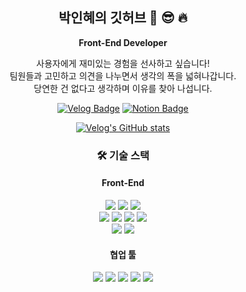 <div align="center">

## 박인혜의 깃허브 💪 😎 🔥

**Front-End Developer**

사용자에게 재미있는 경험을 선사하고 싶습니다!  
팀원들과 고민하고 의견을 나누면서 생각의 폭을 넓혀나갑니다.  
당연한 건 없다고 생각하며 이유를 찾아 나섭니다.

[![Velog Badge](https://img.shields.io/badge/velog-20C997?style=for-the-badge&logo=velog&logoColor=white&link=https://velog.io/@inhye_p/posts)](https://velog.io/@inhye_p/posts)
[![Notion Badge](https://img.shields.io/badge/Notion-000000?style=for-the-badge&logo=notion&logoColor=white&link=https://www.notion.so/96e86681aa784c7299bf3f870561cb84?pvs=4)](https://www.notion.so/96e86681aa784c7299bf3f870561cb84?pvs=4)

[![Velog's GitHub stats](https://velog-readme-stats.vercel.app/api?name=inhye_p)](https://velog.io/@inhye_p)



### 🛠️ 기술 스택

#### Front-End

<img src="https://img.shields.io/badge/html5-E34F26?style=for-the-badge&logo=html5&logoColor=white" />
<img src="https://img.shields.io/badge/CSS3-1572B6?style=for-the-badge&logo=css3&logoColor=white" />
<img src="https://img.shields.io/badge/JavaScript-F7DF1E?style=for-the-badge&logo=javascript&logoColor=black" />
<br/>
<img src="https://img.shields.io/badge/yarn-2C8EBB?style=for-the-badge&logo=yarn&logoColor=white" />
<img src="https://img.shields.io/badge/REACT-61DAFB?style=for-the-badge&logo=react&logoColor=black" />
<img src="https://img.shields.io/badge/Sass-CC6699?style=for-the-badge&logo=sass&logoColor=white" />
<img src="https://img.shields.io/badge/Tailwindcss-06B6D4?style=for-the-badge&logo=tailwindcss&logoColor=white" />
<br/>
<img src="https://img.shields.io/badge/php-777BB4?style=for-the-badge&logo=php&logoColor=white" />
<img src="https://img.shields.io/badge/CodeIgniter-EF4223?style=for-the-badge&logo=CodeIgniter&logoColor=white" />

#### 협업 툴

<img src="https://img.shields.io/badge/Git-F05032?style=for-the-badge&logo=git&logoColor=white
" />
<img src="https://img.shields.io/badge/Github-181717?style=for-the-badge&logo=github&logoColor=white" />
<img src="https://img.shields.io/badge/Figma-F24E1E?style=for-the-badge&logo=figma&logoColor=white" />
<img src="https://img.shields.io/badge/Jira-0052CC?style=for-the-badge&logo=jira&logoColor=white" />
<img src="https://img.shields.io/badge/Notion-000000?style=for-the-badge&logo=notion&logoColor=white" />

</div>
